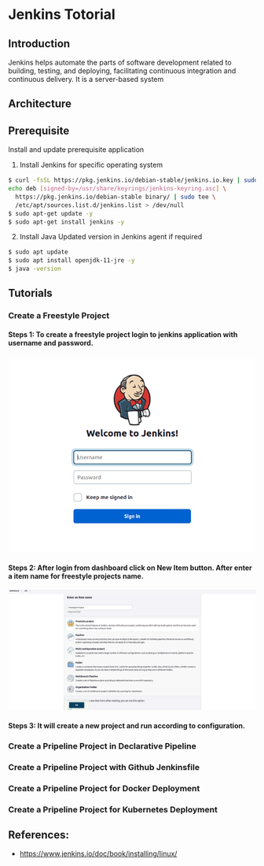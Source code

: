 # Jenkins Totorial

## Introduction
Jenkins helps automate the parts of software development related to building, testing, and deploying, facilitating continuous integration and continuous delivery. It is a server-based system



## Architecture

## Prerequisite
Install and update prerequisite application

1. Install Jenkins for specific operating system
```bash
$ curl -fsSL https://pkg.jenkins.io/debian-stable/jenkins.io.key | sudo tee /usr/share/keyrings/jenkins-keyring.asc > /dev/null
echo deb [signed-by=/usr/share/keyrings/jenkins-keyring.asc] \
  https://pkg.jenkins.io/debian-stable binary/ | sudo tee \
  /etc/apt/sources.list.d/jenkins.list > /dev/null
$ sudo apt-get update -y
$ sudo apt-get install jenkins -y
```
2. Install Java Updated version in Jenkins agent if required

```bash
$ sudo apt update
$ sudo apt install openjdk-11-jre -y
$ java -version
```

## Tutorials

### Create a Freestyle Project
#### Steps 1: To create a freestyle project login to jenkins application with username and password.  
![alt text](images/jenkins_login.png)

#### Steps 2: After login from dashboard click on **New Item** button. After enter a item name for freestyle projects name.  
![project name](images/freestyle_project.png)

#### Steps 3: It will create a new project and run according to configuration.



### Create a Pripeline Project in Declarative Pipeline
### Create a Pripeline Project with Github Jenkinsfile 
### Create a Pripeline Project for Docker Deployment
### Create a Pripeline Project for Kubernetes Deployment


## References:
* https://www.jenkins.io/doc/book/installing/linux/




